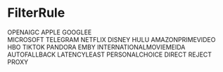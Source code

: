 # FilterRule
OPENAIGC 
APPLE 
GOOGLEE  
MICROSOFT 
TELEGRAM 
NETFLIX 
DISNEY 
HULU 
AMAZONPRIMEVIDEO 
HBO 
TIKTOK 
PANDORA 
EMBY 
INTERNATIONALMOVIEMEIDA 
AUTOFALLBACK 
LATENCYLEAST 
PERSONALCHOICE 
DIRECT 
REJECT 
PROXY
